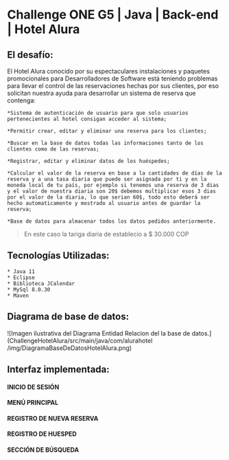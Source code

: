 # Challenge ONE G5 | Java | Back-end | Hotel Alura



## El desafío:

El Hotel Alura conocido por su espectaculares instalaciones y paquetes promocionales para Desarrolladores de Software está teniendo problemas para llevar el control de las reservaciones hechas por sus clientes, por eso solicitan nuestra ayuda para desarrollar un sistema de reserva que contenga:
```
*Sistema de autenticación de usuario para que solo usuarios pertenecientes al hotel consigan acceder al sistema;

*Permitir crear, editar y eliminar una reserva para los clientes;

*Buscar en la base de datos todas las informaciones tanto de los clientes como de las reservas;

*Registrar, editar y eliminar datos de los huéspedes;

*Calcular el valor de la reserva en base a la cantidades de días de la reserva y a una tasa diaria que puede ser asignada por ti y en la moneda local de tu país, por ejemplo si tenemos una reserva de 3 dias y el valor de nuestra diaria son 20$ debemos multiplicar esos 3 dias por el valor de la diaria, lo que serian 60$, todo esto deberá ser hecho automaticamente y mostrado al usuario antes de guardar la reserva;

*Base de datos para almacenar todos los datos pedidos anteriormente.
```
> En este caso la tariga diaria de establecio a $ 30.000 COP

## Tecnologías Utilizadas:
```
* Java 11
* Eclipse
* Biblioteca JCalendar
* MySql 8.0.30
* Maven
```


## Diagrama de base de datos:
![Imagen ilustrativa del Diagrama Entidad Relacion del la base de datos.](ChallengeHotelAlura/src/main/java/com/alurahotel
/img/DiagramaBaseDeDatosHotelAlura.png)





## Interfaz implementada:

#### INICIO DE SESIÓN

#### MENÚ PRINCIPAL

#### REGISTRO DE NUEVA RESERVA

#### REGISTRO DE HUESPED

#### SECCIÓN DE BÚSQUEDA



